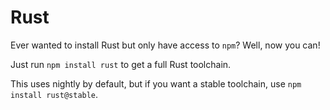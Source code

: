 # Rust

Ever wanted to install Rust but only have access to `npm`? Well, now you can!

Just run `npm install rust` to get a full Rust toolchain.

This uses nightly by default, but if you want a stable toolchain, use `npm install rust@stable`.
